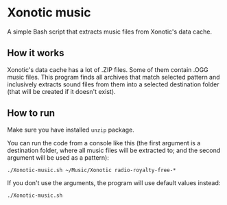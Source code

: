 # Xonotic music
A simple Bash script that extracts music files from Xonotic's data cache.

## How it works
Xonotic's data cache has a lot of .ZIP files. Some of them contain .OGG music files. This program finds all archives that match selected pattern and inclusively extracts sound files from them into a selected destination folder (that will be created if it doesn't exist).

## How to run
Make sure you have installed `unzip` package. 

You can run the code from a console like this (the first argument is a destination folder, where all music files will be extracted to; and the second argument will be used as a pattern):
```
./Xonotic-music.sh ~/Music/Xonotic radio-royalty-free-*
```
If you don't use the arguments, the program will use default values instead:
```
./Xonotic-music.sh
```